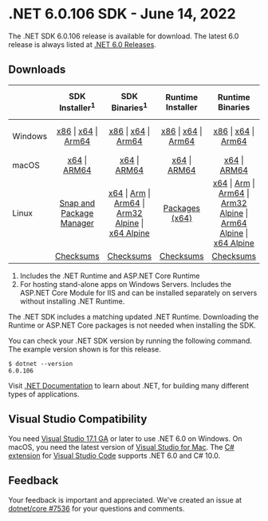 # .NET 6.0.106 SDK - June 14, 2022

The .NET SDK 6.0.106 release is available for download. The latest 6.0 release is always listed at [.NET 6.0 Releases](../README.md).

## Downloads

|           | SDK Installer<sup>1</sup>                        | SDK Binaries<sup>1</sup>                 | Runtime Installer                                        | Runtime Binaries                                 | ASP.NET Core Runtime           |Windows Desktop Runtime          |
| --------- | :------------------------------------------:     | :----------------------:                 | :---------------------------:                            | :-------------------------:                      | :-----------------:            | :-----------------:            |
| Windows   | [x86][dotnet-sdk-win-x86.exe] \| [x64][dotnet-sdk-win-x64.exe] \| [Arm64][dotnet-sdk-win-arm64.exe] | [x86][dotnet-sdk-win-x86.zip] \| [x64][dotnet-sdk-win-x64.zip] \|  [Arm64][dotnet-sdk-win-arm64.zip] | [x86][dotnet-runtime-win-x86.exe] \| [x64][dotnet-runtime-win-x64.exe] \| [Arm64][dotnet-runtime-win-arm64.exe] | [x86][dotnet-runtime-win-x86.zip] \| [x64][dotnet-runtime-win-x64.zip] \| [Arm64][dotnet-runtime-win-arm64.zip] | [x86][aspnetcore-runtime-win-x86.exe] \| [x64][aspnetcore-runtime-win-x64.exe] \|<br/> [Hosting Bundle][dotnet-hosting-win.exe]<sup>2</sup> | [x86][windowsdesktop-runtime-win-x86.exe] \| [x64][windowsdesktop-runtime-win-x64.exe] \| [Arm64][windowsdesktop-runtime-win-arm64.exe] |
| macOS     | [x64][dotnet-sdk-osx-x64.pkg] \| [ARM64][dotnet-sdk-osx-arm64.pkg] | [x64][dotnet-sdk-osx-x64.tar.gz] \| [ARM64][dotnet-sdk-osx-arm64.tar.gz]  | [x64][dotnet-runtime-osx-x64.pkg] \| [ARM64][dotnet-runtime-osx-arm64.pkg] | [x64][dotnet-runtime-osx-x64.tar.gz] \| [ARM64][dotnet-runtime-osx-arm64.tar.gz]| [x64][aspnetcore-runtime-osx-x64.tar.gz] \| [ARM64][aspnetcore-runtime-osx-arm64.tar.gz] | - |<sup>1</sup>
| Linux     |  [Snap and Package Manager](../install-linux.md)  | [x64][dotnet-sdk-linux-x64.tar.gz] \| [Arm][dotnet-sdk-linux-arm.tar.gz]  \| [Arm64][dotnet-sdk-linux-arm64.tar.gz] \| [Arm32 Alpine][dotnet-sdk-linux-musl-arm.tar.gz]  \| [x64 Alpine][dotnet-sdk-linux-musl-x64.tar.gz] | [Packages (x64)][linux-packages] | [x64][dotnet-runtime-linux-x64.tar.gz] \| [Arm][dotnet-runtime-linux-arm.tar.gz] \| [Arm64][dotnet-runtime-linux-arm64.tar.gz] \| [Arm32 Alpine][dotnet-runtime-linux-musl-arm.tar.gz] \| [Arm64 Alpine][dotnet-runtime-linux-musl-arm64.tar.gz] \| [x64 Alpine][dotnet-runtime-linux-musl-x64.tar.gz]  | [x64][aspnetcore-runtime-linux-x64.tar.gz]<sup>1</sup>  \| [Arm][aspnetcore-runtime-linux-arm.tar.gz]<sup>1</sup> \| [Arm64][aspnetcore-runtime-linux-arm64.tar.gz]<sup>1</sup> \| [x64 Alpine][aspnetcore-runtime-linux-musl-x64.tar.gz] | - | <sup>1</sup> |
|  | [Checksums][checksums-sdk]                             | [Checksums][checksums-sdk]                                      | [Checksums][checksums-runtime]                             | [Checksums][checksums-runtime]  | [Checksums][checksums-runtime]  | [Checksums][checksums-runtime]



1. Includes the .NET Runtime and ASP.NET Core Runtime
2. For hosting stand-alone apps on Windows Servers. Includes the ASP.NET Core Module for IIS and can be installed separately on servers without installing .NET Runtime.


The .NET SDK includes a matching updated .NET Runtime. Downloading the Runtime or ASP.NET Core packages is not needed when installing the SDK.

You can check your .NET SDK version by running the following command. The example version shown is for this release.

```console
$ dotnet --version
6.0.106
```
Visit [.NET Documentation](https://learn.microsoft.com/dotnet/core/) to learn about .NET, for building many different types of applications.

## Visual Studio Compatibility

You need [Visual Studio 17.1 GA](https://visualstudio.microsoft.com) or later to use .NET 6.0 on Windows. On macOS, you need the latest version of [Visual Studio for Mac](https://visualstudio.microsoft.com/vs/mac/). The [C# extension](https://code.visualstudio.com/docs/languages/dotnet) for [Visual Studio Code](https://code.visualstudio.com/) supports .NET 6.0 and C# 10.0.

## Feedback

Your feedback is important and appreciated. We've created an issue at [dotnet/core #7536](https://github.com/dotnet/core/issues/7536) for your questions and comments.


[blob-runtime]: https://dotnetcli.blob.core.windows.net/dotnet/Runtime/
[blob-sdk]: https://dotnetcli.blob.core.windows.net/dotnet/Sdk/
[release-notes]: 6.0.106.md

[checksums-runtime]: https://dotnetcli.blob.core.windows.net/dotnet/checksums/6.0.6-sha.txt
[checksums-sdk]: https://dotnetcli.blob.core.windows.net/dotnet/checksums/6.0.6-sha.txt

[linux-install]: https://learn.microsoft.com/dotnet/core/install/linux

[dotnet-blog]:  https://devblogs.microsoft.com/dotnet/june-2022-updates/
[aspnet-blog]: https://devblogs.microsoft.com/dotnet/announcing-asp-net-core-in-net-6/
[maui-blog]: https://devblogs.microsoft.com/dotnet/update-on-dotnet-maui/
[linux-packages]: ../install-linux.md


[//]: # ( Runtime 6.0.6)
[dotnet-runtime-linux-arm.tar.gz]: https://download.visualstudio.microsoft.com/download/pr/3ba760ea-befb-4ec8-9fd8-89e7dd1f46be/17ef5757f98629f1c07e1fbca2b65901/dotnet-runtime-6.0.6-linux-arm.tar.gz
[dotnet-runtime-linux-arm64.tar.gz]: https://download.visualstudio.microsoft.com/download/pr/44ed3398-9838-4fd0-b225-60d5aadfb00e/00fd4a320d09a380753b45106e2a8e94/dotnet-runtime-6.0.6-linux-arm64.tar.gz
[dotnet-runtime-linux-musl-arm.tar.gz]: https://download.visualstudio.microsoft.com/download/pr/d209f9d7-4ddc-4627-a0f2-960804b48fe2/3bb2fd882406ca66189ac24e81d86c94/dotnet-runtime-6.0.6-linux-musl-arm.tar.gz
[dotnet-runtime-linux-musl-arm64.tar.gz]: https://download.visualstudio.microsoft.com/download/pr/b62ace6f-a30b-4a6f-a66b-f4e924e3ff3e/051baea234407ce6ed5c7332b1e6aad3/dotnet-runtime-6.0.6-linux-musl-arm64.tar.gz
[dotnet-runtime-linux-musl-x64.tar.gz]: https://download.visualstudio.microsoft.com/download/pr/05375a21-79a9-41f6-a8e2-d6504343ca19/ee77adb1ddaff11925111d94b5987b8a/dotnet-runtime-6.0.6-linux-musl-x64.tar.gz
[dotnet-runtime-linux-x64.tar.gz]: https://download.visualstudio.microsoft.com/download/pr/ec4172e3-077a-42c0-859d-349e517d7935/82d945cdc4c33fbe440a86a240a58a41/dotnet-runtime-6.0.6-linux-x64.tar.gz
[dotnet-runtime-osx-arm64.pkg]: https://download.visualstudio.microsoft.com/download/pr/c02ac195-3d6e-40c8-bab6-7a5cff4ea81a/2cf046c0857dc848d537807c8ee51516/dotnet-runtime-6.0.6-osx-arm64.pkg
[dotnet-runtime-osx-arm64.tar.gz]: https://download.visualstudio.microsoft.com/download/pr/f91e108d-487b-4a47-b6e9-52bcc56df7ed/d722468512150e73489f2cee0b2d7087/dotnet-runtime-6.0.6-osx-arm64.tar.gz
[dotnet-runtime-osx-x64.pkg]: https://download.visualstudio.microsoft.com/download/pr/bc450f6d-2309-4352-b940-e4ac89261afe/e6a64009f3829f7042153a772edfa4ea/dotnet-runtime-6.0.6-osx-x64.pkg
[dotnet-runtime-osx-x64.tar.gz]: https://download.visualstudio.microsoft.com/download/pr/30056482-998a-42ed-b3a7-8fc057977e2e/698c75b7f2429e796dd3c13f980e4188/dotnet-runtime-6.0.6-osx-x64.tar.gz
[dotnet-runtime-win-arm64.exe]: https://download.visualstudio.microsoft.com/download/pr/6180b6ce-48d0-4a0c-951a-bc6d2f5bbc3d/e1c2d351d288e5f02df27d3d9d9d874f/dotnet-runtime-6.0.6-win-arm64.exe
[dotnet-runtime-win-arm64.zip]: https://download.visualstudio.microsoft.com/download/pr/475859d7-2fff-4ce8-9f7f-ace506a17fbc/cb7f5ec29cb25f6fd799e2e361ddb67c/dotnet-runtime-6.0.6-win-arm64.zip
[dotnet-runtime-win-x64.exe]: https://download.visualstudio.microsoft.com/download/pr/7989338b-8ae9-4a5d-8425-020148016812/c26361fde7f706279265a505b4d1d93a/dotnet-runtime-6.0.6-win-x64.exe
[dotnet-runtime-win-x64.zip]: https://download.visualstudio.microsoft.com/download/pr/9ffa8051-c8c4-40fa-8a0d-1f37069155a9/8538bef240de6b58918ab670327e8912/dotnet-runtime-6.0.6-win-x64.zip
[dotnet-runtime-win-x86.exe]: https://download.visualstudio.microsoft.com/download/pr/60c4767e-c0df-491b-970c-cf69d0c2c581/524ccc6ff8aa96120753ab387bf22d5d/dotnet-runtime-6.0.6-win-x86.exe
[dotnet-runtime-win-x86.zip]: https://download.visualstudio.microsoft.com/download/pr/2a569272-6923-48e4-a325-6752b7bba641/f60c762922218d1cdd892936742f9ea8/dotnet-runtime-6.0.6-win-x86.zip

[//]: # ( WindowsDesktop 6.0.6)
[windowsdesktop-runtime-win-arm64.exe]: https://download.visualstudio.microsoft.com/download/pr/d09acad2-0abb-4ec8-8388-b8b42b31cd58/517cff2da8fbcdcb514bb4e2f1dc8879/windowsdesktop-runtime-6.0.6-win-arm64.exe
[windowsdesktop-runtime-win-arm64.zip]: https://download.visualstudio.microsoft.com/download/pr/e92cf7ac-5e86-4c4c-8d65-3675de8c253e/826784658f9242cfd9bcbbe056858d2b/windowsdesktop-runtime-6.0.6-win-arm64.zip
[windowsdesktop-runtime-win-x64.exe]: https://download.visualstudio.microsoft.com/download/pr/9d6b6b34-44b5-4cf4-b924-79a00deb9795/2f17c30bdf42b6a8950a8552438cf8c1/windowsdesktop-runtime-6.0.6-win-x64.exe
[windowsdesktop-runtime-win-x64.zip]: https://download.visualstudio.microsoft.com/download/pr/e26cb94d-627b-4d4c-99f9-171d85b878d1/56638b52671fa13518bd1ebd65820a75/windowsdesktop-runtime-6.0.6-win-x64.zip
[windowsdesktop-runtime-win-x86.exe]: https://download.visualstudio.microsoft.com/download/pr/cc04076c-d188-4c20-9b4f-89be06f1a39c/32da746ef46fbeedb4f609b67cb451c3/windowsdesktop-runtime-6.0.6-win-x86.exe
[windowsdesktop-runtime-win-x86.zip]: https://download.visualstudio.microsoft.com/download/pr/58a75fdc-0224-44d1-abcb-6476f771a6dd/0f383aed3d95e6c374951d443da125a8/windowsdesktop-runtime-6.0.6-win-x86.zip

[//]: # ( ASP 6.0.6)
[aspnetcore-runtime-linux-arm.tar.gz]: https://download.visualstudio.microsoft.com/download/pr/084bfc2b-f28d-4995-87f0-d82519245825/7f5398fc2caf95355b154856868ef560/aspnetcore-runtime-6.0.6-linux-arm.tar.gz
[aspnetcore-runtime-linux-arm64.tar.gz]: https://download.visualstudio.microsoft.com/download/pr/94553ccb-ce1a-401c-8840-bdffb4e9d0cb/ab8a0024df90506d953904ac38b5a978/aspnetcore-runtime-6.0.6-linux-arm64.tar.gz
[aspnetcore-runtime-linux-musl-arm.tar.gz]: https://download.visualstudio.microsoft.com/download/pr/392f39a2-095b-4841-98f1-a35f36adc004/b3c9cc19e5013a54f332727dac62957f/aspnetcore-runtime-6.0.6-linux-musl-arm.tar.gz
[aspnetcore-runtime-linux-musl-arm64.tar.gz]: https://download.visualstudio.microsoft.com/download/pr/c649af75-1318-45d5-b780-54ab149fad6c/c3e8c553e1f8772b87db5334bf862a4e/aspnetcore-runtime-6.0.6-linux-musl-arm64.tar.gz
[aspnetcore-runtime-linux-musl-x64.tar.gz]: https://download.visualstudio.microsoft.com/download/pr/58737b13-a9b4-4ebf-a360-6b8909842ba6/0856279338ab22a3efbdf387068ebfac/aspnetcore-runtime-6.0.6-linux-musl-x64.tar.gz
[aspnetcore-runtime-linux-x64.tar.gz]: https://download.visualstudio.microsoft.com/download/pr/afd5344f-a9e9-45f9-85b5-de4551c53736/c30996daa407f9bb540ebc5edfcf16fc/aspnetcore-runtime-6.0.6-linux-x64.tar.gz
[aspnetcore-runtime-osx-arm64.tar.gz]: https://download.visualstudio.microsoft.com/download/pr/550f6609-521f-42e4-9b53-ff6c88bbe26a/1abbac456fe075a1b6f0f578716e0c4a/aspnetcore-runtime-6.0.6-osx-arm64.tar.gz
[aspnetcore-runtime-osx-x64.tar.gz]: https://download.visualstudio.microsoft.com/download/pr/0f5eb01e-6b46-4ef3-8c1c-7b99657a36df/7d4807a527cd5bc5a6a864f1fcd354e7/aspnetcore-runtime-6.0.6-osx-x64.tar.gz
[aspnetcore-runtime-win-arm64.zip]: https://download.visualstudio.microsoft.com/download/pr/60c0c6ec-2635-4580-b019-fdd8df756787/1f1d8f52d589836ddd83d0bdd45d4f54/aspnetcore-runtime-6.0.6-win-arm64.zip
[aspnetcore-runtime-win-x64.exe]: https://download.visualstudio.microsoft.com/download/pr/7751b01b-4548-478d-ac63-ca57f2b66a3f/3339efd1fde8f62fed0ac2406f8bc559/aspnetcore-runtime-6.0.6-win-x64.exe
[aspnetcore-runtime-win-x64.zip]: https://download.visualstudio.microsoft.com/download/pr/188ee779-2b6d-4cf0-b11e-e0514cad80b7/9558e992445f513e3b49ab2ef205c2d3/aspnetcore-runtime-6.0.6-win-x64.zip
[aspnetcore-runtime-win-x86.exe]: https://download.visualstudio.microsoft.com/download/pr/b68b5e5c-aeaa-4efd-b194-b37bd73eff64/b2afe8dbd41c8f266f8df26df8fe4ce9/aspnetcore-runtime-6.0.6-win-x86.exe
[aspnetcore-runtime-win-x86.zip]: https://download.visualstudio.microsoft.com/download/pr/4417f0c7-0613-44c3-81fa-d7879aca9b57/4ebbba22ae0a946f2e68cb1b447fc1c0/aspnetcore-runtime-6.0.6-win-x86.zip
[dotnet-hosting-win.exe]: https://download.visualstudio.microsoft.com/download/pr/0d000d1b-89a4-4593-9708-eb5177777c64/cfb3d74447ac78defb1b66fd9b3f38e0/dotnet-hosting-6.0.6-win.exe

[//]: # ( SDK 6.0.106)
[dotnet-sdk-linux-arm.tar.gz]: https://download.visualstudio.microsoft.com/download/pr/cba88c45-5ea4-43ed-b495-099d9925b561/af8f6468186950a4f87e932f888434a8/dotnet-sdk-6.0.106-linux-arm.tar.gz
[dotnet-sdk-linux-arm64.tar.gz]: https://download.visualstudio.microsoft.com/download/pr/3a8c5d20-21ac-40cf-b3c5-2efd29a88870/b6f62cff4a13924832a81574e5ef5a80/dotnet-sdk-6.0.106-linux-arm64.tar.gz
[dotnet-sdk-linux-musl-arm.tar.gz]: https://download.visualstudio.microsoft.com/download/pr/4daddb43-d6c0-444a-ba69-888ff5e764ca/0ff812b5526280610cdc5ef8c8dc1869/dotnet-sdk-6.0.106-linux-musl-arm.tar.gz
[dotnet-sdk-linux-musl-arm64.tar.gz]: https://download.visualstudio.microsoft.com/download/pr/d556d6b6-7ff3-4630-b5b3-65c76e566581/a295c5d78b51a7ca128ab422e80ae9ad/dotnet-sdk-6.0.106-linux-musl-arm64.tar.gz
[dotnet-sdk-linux-musl-x64.tar.gz]: https://download.visualstudio.microsoft.com/download/pr/96aa7a11-3509-4a31-abcd-85748caabec1/c03bc461382c2b46d953d4c2bddc3f7d/dotnet-sdk-6.0.106-linux-musl-x64.tar.gz
[dotnet-sdk-linux-x64.tar.gz]: https://download.visualstudio.microsoft.com/download/pr/e36f738c-f269-47e4-9637-7e8fe96f9e6f/c9d3bd280fdf9bfff2993c1ba0f9f8e3/dotnet-sdk-6.0.106-linux-x64.tar.gz
[dotnet-sdk-osx-arm64.pkg]: https://download.visualstudio.microsoft.com/download/pr/e14e93ac-9abb-43b6-baeb-b08da40bcc4c/f114dbbfd514a04344f558ffbab698a0/dotnet-sdk-6.0.106-osx-arm64.pkg
[dotnet-sdk-osx-arm64.tar.gz]: https://download.visualstudio.microsoft.com/download/pr/150e763d-fea2-4c15-97fc-862df9defe05/0bdf52cbdd9b9e2999584f9ff1ace651/dotnet-sdk-6.0.106-osx-arm64.tar.gz
[dotnet-sdk-osx-x64.pkg]: https://download.visualstudio.microsoft.com/download/pr/7d0f1d41-06f4-4b18-afe0-f4d71c66556a/ce8bddf7aac0286e9974bcf63169d3b3/dotnet-sdk-6.0.106-osx-x64.pkg
[dotnet-sdk-osx-x64.tar.gz]: https://download.visualstudio.microsoft.com/download/pr/f9483b11-a82a-499e-b3c5-e7954f93c262/6891b38e6c532f23d896e908c93df29f/dotnet-sdk-6.0.106-osx-x64.tar.gz
[dotnet-sdk-win-arm64.exe]: https://download.visualstudio.microsoft.com/download/pr/cdbe8020-25ba-467a-b867-add0dda751cf/02886846ee50af1343d0737d7cc93cc0/dotnet-sdk-6.0.106-win-arm64.exe
[dotnet-sdk-win-arm64.zip]: https://download.visualstudio.microsoft.com/download/pr/9822aa7b-9109-47ad-9743-ed5968b1b952/88085bd4db8b7862d9c22499778462db/dotnet-sdk-6.0.106-win-arm64.zip
[dotnet-sdk-win-x64.exe]: https://download.visualstudio.microsoft.com/download/pr/569408e2-e6c7-4c7c-8564-6de9daedd9d7/eef50ddcf5e30843efbab355d4b88e53/dotnet-sdk-6.0.106-win-x64.exe
[dotnet-sdk-win-x64.zip]: https://download.visualstudio.microsoft.com/download/pr/74564d07-5697-4d79-91b4-d101f0f139a5/2bb92fa45663d6fbcc3230e8474537aa/dotnet-sdk-6.0.106-win-x64.zip
[dotnet-sdk-win-x86.exe]: https://download.visualstudio.microsoft.com/download/pr/777a3e10-4027-47f7-83cb-73271430cfc7/a555d60b3595e57a0f2b964f1331c5a0/dotnet-sdk-6.0.106-win-x86.exe
[dotnet-sdk-win-x86.zip]: https://download.visualstudio.microsoft.com/download/pr/4ec41b18-9b03-42ef-b5dd-8a2e840f4a59/9a2732a24614a4886a46cb83f5474bfd/dotnet-sdk-6.0.106-win-x86.zip

